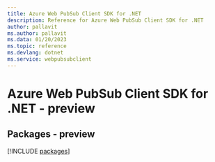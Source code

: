 ```yaml
---
title: Azure Web PubSub Client SDK for .NET
description: Reference for Azure Web PubSub Client SDK for .NET
author: pallavit
ms.author: pallavit
ms.data: 01/20/2023
ms.topic: reference
ms.devlang: dotnet
ms.service: webpubsubclient
---
```

# Azure Web PubSub Client SDK for .NET - preview
## Packages - preview
[!INCLUDE [packages](web-pubsub-client-index.md)]